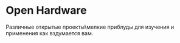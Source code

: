 # Open Hardware

Различные открытые проекты\мелкие приблуды для изучения и применения как вздумается вам. 
